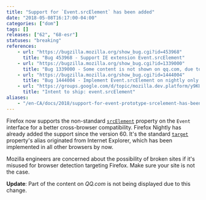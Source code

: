 ```yaml
---
title: "Support for `Event.srcElement` has been added"
date: "2018-05-08T16:17:00-04:00"
categories: ["dom"]
tags: []
releases: ["62", "68-esr"]
statuses: "breaking"
references:
    - url: "https://bugzilla.mozilla.org/show_bug.cgi?id=453968"
      title: "Bug 453968 - Support IE extension Event.srcElement"
    - url: "https://bugzilla.mozilla.org/show_bug.cgi?id=1339000"
      title: "Bug 1339000 - Some content is not shown on qq.com, due to use of event.srcElement"
    - url: "https://bugzilla.mozilla.org/show_bug.cgi?id=1444004"
      title: "Bug 1444004 - Implement Event.srcElement on nightly only for now"
    - url: "https://groups.google.com/d/topic/mozilla.dev.platform/y9KU21IBFvo/discussion"
      title: "Intent to ship: event.srcElement"
aliases:
    - "/en-CA/docs/2018/support-for-event-prototype-srcelement-has-been-added/"
---
```

Firefox now supports the non-standard [`srcElement`](https://developer.mozilla.org/docs/Web/API/Event/srcElement) property on the `Event` interface for a better cross-browser compatibility. Firefox Nightly has already added the support since the version 60. It's the standard [`target`](https://developer.mozilla.org/docs/Web/API/Event/target) property's alias originated from Internet Explorer, which has been implemented in all other browsers by now.

Mozilla engineers are concerned about the possibility of broken sites if it's misused for browser detection targeting Firefox. Make sure your site is not the case.

**Update**: Part of the content on *QQ.com* is not being displayed due to this change.
